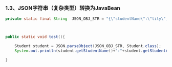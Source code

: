### 1.3、JSON字符串（复杂类型）转换为JavaBean

```java
private static final String  JSON_OBJ_STR = "{\"studentName\":\"lily\",\"studentAge\":12}";



public static void test(){

    Student student = JSON.parseObject(JSON_OBJ_STR, Student.class);
    System.out.println(student.getStudentName()+":"+student.getStudentAge());

}
```




